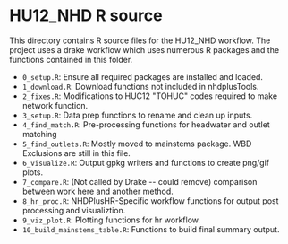 # HU12_NHD R source

This directory contains R source files for the HU12_NHD workflow. The project uses a drake workflow which uses numerous R packages and the functions contained in this folder.

- `0_setup.R`: Ensure all required packages are installed and loaded.
- `1_download.R`: Download functions not included in nhdplusTools.
- `2_fixes.R`: Modifications to HUC12 "TOHUC" codes required to make network function.
- `3_setup.R`: Data prep functions to rename and clean up inputs.
- `4_find_match.R`: Pre-processing functions for headwater and outlet matching
- `5_find_outlets.R`: Mostly moved to mainstems package. WBD Exclusions are still in this file.
- `6_visualize.R`: Output gpkg writers and functions to create png/gif plots.
- `7_compare.R`: (Not called by Drake -- could remove) comparison between work here and another method. 
- `8_hr_proc.R`: NHDPlusHR-Specific workflow functions for output post processing and visualiztion.
- `9_viz_plot.R`: Plotting functions for hr workflow.
- `10_build_mainstems_table.R`: Functions to build final summary output.
